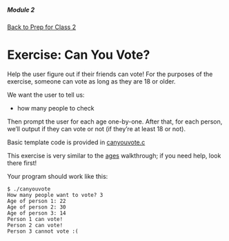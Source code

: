 ##### Module 2
[Back to Prep for Class 2](../../class2-prep)
# Exercise: Can You Vote?

Help the user figure out if their friends can vote!  For the purposes of the exercise, someone can vote as long as they are 18 or older.

We want the user to tell us:
- how many people to check

Then prompt the user for each age one-by-one.  After that, for each person, we’ll output if they can vote or not (if they’re at least 18 or not).

Basic template code is provided in [canyouvote.c](https://github.com/Launch-Code/cs50x-live-2016/blob/master/calendar/cs50/unit1-fundamentals/module2/materials/exercises/array-read/canyouvote.c)

This exercise is very similar to the <a href="https://www.youtube.com/watch?v=dYVU9nFYybU&list=PLhQjrBD2T380sc-fXwl1sviA-twxFduVU" target="_blank">ages</a> walkthrough; if you need help, look there first!

Your program should work like this:

```
$ ./canyouvote
How many people want to vote? 3
Age of person 1: 22
Age of person 2: 30
Age of person 3: 14
Person 1 can vote!
Person 2 can vote!
Person 3 cannot vote :(
```

